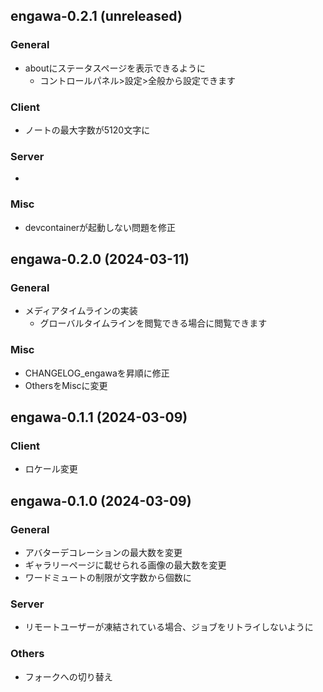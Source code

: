 <!--
## engawa-x.x.x (unreleased)

### General
-

### Client
- 

### Server
-

### Misc

-->
## engawa-0.2.1 (unreleased)

### General
- aboutにステータスページを表示できるように
  - コントロールパネル>設定>全般から設定できます

### Client
- ノートの最大字数が5120文字に

### Server
-

### Misc
- devcontainerが起動しない問題を修正

## engawa-0.2.0 (2024-03-11)

### General
- メディアタイムラインの実装
  - グローバルタイムラインを閲覧できる場合に閲覧できます

### Misc
- CHANGELOG_engawaを昇順に修正
- OthersをMiscに変更

## engawa-0.1.1 (2024-03-09)

### Client
- ロケール変更

## engawa-0.1.0 (2024-03-09)

### General
- アバターデコレーションの最大数を変更
- ギャラリーページに載せられる画像の最大数を変更
- ワードミュートの制限が文字数から個数に

### Server
- リモートユーザーが凍結されている場合、ジョブをリトライしないように

### Others
- フォークへの切り替え




